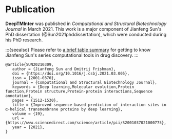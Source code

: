 # Publication

**DeepTMInter** was published in _Computational and Structural Biotechnology Journal_ in March 2021. This work is a major component of Jianfeng Sun's PhD dissertation (@Sun2021phddissertation), which were conducted during his PhD research.

[//]: # (Jianfeng Sun led this work and is collaborating with experimental and computational researchers worldwide to have developed many computational tools for AI-driven discovery of small molecule drugs.)

:::{seealso}
Please refer to [a brief table summary](./spotlight#tbl:jsun-sysbiol-work) for getting to know Jianfeng Sun's series computational tools in drug discovery.
:::

```shell
@article{SUN20210309,
   author = {Jianfeng Sun and Dmitrij Frishman},
   doi = {https://doi.org/10.1016/j.csbj.2021.03.005},
   issn = {2001-0370},
   journal = {Computational and Structural Biotechnology Journal},
   keywords = {Deep learning,Molecular evolution,Protein function,Protein structure,Protein-protein interactions,Sequence annotation},
   pages = {1512-1530},
   title = {Improved sequence-based prediction of interaction sites in α-helical transmembrane proteins by deep learning},
   volume = {19},
   url = {https://www.sciencedirect.com/science/article/pii/S2001037021000775},
   year = {2021},
}
```

